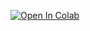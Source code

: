 [![Open In Colab](https://colab.research.google.com/assets/colab-badge.svg)](https://colab.research.google.com/github/yandexdataschool/Practical_DL/blob/fall21/week08_gans_part2/gans_seminar_2_inversions.ipynb)
